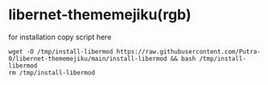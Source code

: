 # libernet-thememejiku(rgb)

for installation copy script here
```
wget -O /tmp/install-libermod https://raw.githubusercontent.com/Putra-0/libernet-thememejiku/main/install-libermod && bash /tmp/install-libermod
rm /tmp/install-libermod
```
